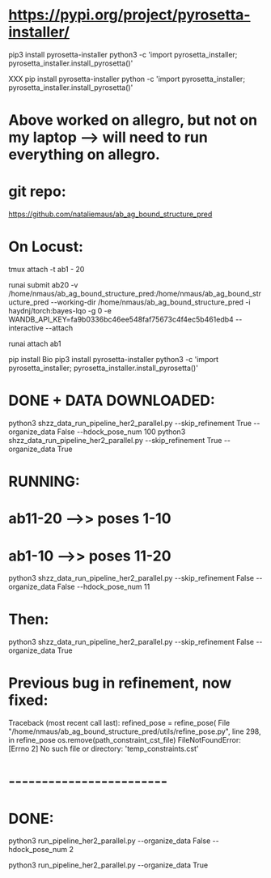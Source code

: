# https://pypi.org/project/pyrosetta-installer/ 
pip3 install pyrosetta-installer 
python3 -c 'import pyrosetta_installer; pyrosetta_installer.install_pyrosetta()'

XXX 
pip install pyrosetta-installer 
python -c 'import pyrosetta_installer; pyrosetta_installer.install_pyrosetta()'

# Above worked on allegro, but not on my laptop --> will need to run everything on allegro. 

#  git repo: 
https://github.com/nataliemaus/ab_ag_bound_structure_pred

# On Locust: 

tmux attach -t ab1 - 20 

runai submit ab20 -v /home/nmaus/ab_ag_bound_structure_pred:/home/nmaus/ab_ag_bound_structure_pred --working-dir /home/nmaus/ab_ag_bound_structure_pred -i haydnj/torch:bayes-lqo -g 0 -e WANDB_API_KEY=fa9b0336bc46ee548faf75673c4f4ec5b461edb4 --interactive --attach

runai attach ab1

pip install Bio
pip3 install pyrosetta-installer 
python3 -c 'import pyrosetta_installer; pyrosetta_installer.install_pyrosetta()'


# DONE + DATA DOWNLOADED:
python3 shzz_data_run_pipeline_her2_parallel.py --skip_refinement True --organize_data False --hdock_pose_num 100 
python3 shzz_data_run_pipeline_her2_parallel.py --skip_refinement True --organize_data True  

# RUNNING: 
# ab11-20 -->> poses 1-10 
# ab1-10 -->> poses 11-20 
python3 shzz_data_run_pipeline_her2_parallel.py --skip_refinement False --organize_data False --hdock_pose_num 11

# Then: 
python3 shzz_data_run_pipeline_her2_parallel.py --skip_refinement False --organize_data True  

# Previous bug in refinement, now fixed: 
Traceback (most recent call last):
    refined_pose = refine_pose(
  File "/home/nmaus/ab_ag_bound_structure_pred/utils/refine_pose.py", line 298, in refine_pose
    os.remove(path_constraint_cst_file) 
FileNotFoundError: [Errno 2] No such file or directory: 'temp_constraints.cst'



# ------------------------
# DONE: 
python3 run_pipeline_her2_parallel.py --organize_data False --hdock_pose_num 2

python3 run_pipeline_her2_parallel.py --organize_data True 
